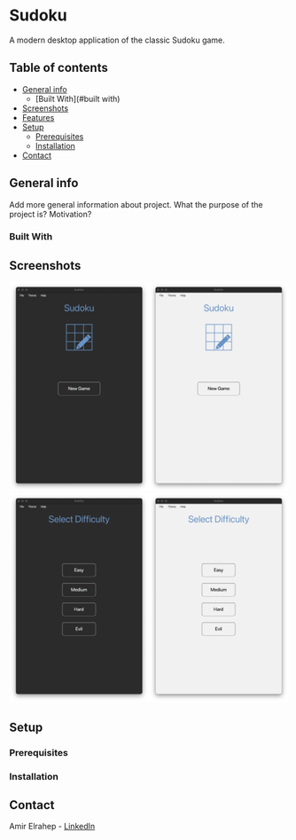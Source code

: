 # Sudoku

A modern desktop application of the classic Sudoku game.

## Table of contents

* [General info](#general-info)
    * [Built With](#built with)
* [Screenshots](#screenshots)
* [Features](#features)
* [Setup](#setup)
    * [Prerequisites](prerequisites)
    * [Installation](installation)
* [Contact](#contact)

## General info

Add more general information about project. What the purpose of the project is? Motivation?

### Built With

## Screenshots

![Start Pane](src/main/resources/com/amir/images/README%20images/start_pane.png)
![Difficulty Pane](src/main/resources/com/amir/images/README%20images/difficulty_pane.png)



## Setup

### Prerequisites

### Installation

## Contact

Amir Elrahep - [LinkedIn](https://www.linkedin.com/in/amir-elrahep-4141a1154/)
